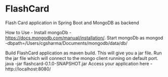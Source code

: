 # FlashCard
Flash Card application in Spring Boot and MongoDB as backend

How to Use -
Install mongoDb - https://docs.mongodb.com/manual/installation/. Start mongoDb as 
mongod -dbpath=/Users/cgsharma/Documents/mongodb/data/db/

Build FlashCard application as maven build. This will give you a jar file.
Run the jar file which will connect to the mongo client running on default port.
java -jar flashcard-0.1.0-SNAPSHOT.jar
Access your application here - http://localhost:8080/
